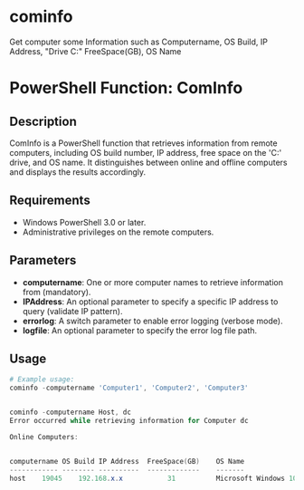 # cominfo
Get computer some Information such as Computername, OS Build, IP Address,  "Drive C:" FreeSpace(GB), OS Name

# PowerShell Function: ComInfo

## Description

ComInfo is a PowerShell function that retrieves information from remote computers, including OS build number, IP address, free space on the 'C:' drive, and OS name. It distinguishes between online and offline computers and displays the results accordingly.

## Requirements

- Windows PowerShell 3.0 or later.
- Administrative privileges on the remote computers.

## Parameters

- **computername**: One or more computer names to retrieve information from (mandatory).
- **IPAddress**: An optional parameter to specify a specific IP address to query (validate IP pattern).
- **errorlog**: A switch parameter to enable error logging (verbose mode).
- **logfile**: An optional parameter to specify the error log file path.

## Usage

```powershell
# Example usage:
cominfo -computername 'Computer1', 'Computer2', 'Computer3'


cominfo -computername Host, dc
Error occurred while retrieving information for Computer dc

Online Computers:


computername OS Build IP Address  FreeSpace(GB)    OS Name                        
------------ -------- ----------  -------------    -------                        
host    19045    192.168.x.x           31          Microsoft Windows 10 Enterprise

